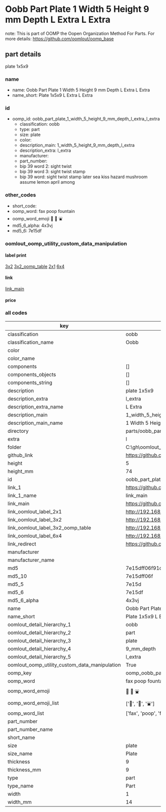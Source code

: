 # Oobb Part Plate 1 Width 5 Height 9 mm Depth L Extra L Extra  

note: This is part of OOMP the Oopen Organization Method For Parts. For more details: https://github.com/oomlout/oomp_base

##  part details
  



plate 1x5x9



### name
* name: Oobb Part Plate 1 Width 5 Height 9 mm Depth L Extra L Extra
* name_short: Plate 1x5x9 L Extra L Extra
### id
* oomp_id: oobb_part_plate_1_width_5_height_9_mm_depth_l_extra_l_extra
  * classification: oobb
  * type: part
  * size: plate
  * color: 
  * description_main: 1_width_5_height_9_mm_depth_l_extra
  * description_extra: l_extra
  * manufacturer: 
  * part_number: 
  * bip 39 word 2: sight twist
  * bip 39 word 3: sight twist stamp
  * bip 39 word: sight twist stamp later sea kiss hazard mushroom assume lemon april among

### other_codes
* short_code: 
* oomp_word: fax poop fountain
* oomp_word_emoji :fax: :poop: :fountain:
* md5_6_alpha: 4x3vj
* md5_6: 7e15df






### oomlout_oomp_utility_custom_data_manipulation
#### label print
[3x2](http://192.168.1.245:1112/?label=oomp%204x3vj)
[3x2_oomp_table](http://192.168.1.108:1112/?label=oomp%204x3vj)
[2x1](http://192.168.1.242:1112/?label=oomp%204x3vj)
[6x4](http://192.168.1.55:1112/?label=oomp%204x3vj)    

#### link

[link_main](https://github.com/oomlout/oomlout_oobb_version_4_generated_parts/tree/main/navigation_oomp/oobb/part/plate/1_width_5_height_9_mm_depth_l_extra/l_extra/part)                              

#### price







### all codes 
| key | value |  
| --- | --- |  
| classification | oobb |  
| classification_name | Oobb |  
| color |  |  
| color_name |  |  
| components | [] |  
| components_objects | [] |  
| components_string | [] |  
| description | plate 1x5x9 |  
| description_extra | l_extra |  
| description_extra_name | L Extra |  
| description_main | 1_width_5_height_9_mm_depth_l_extra |  
| description_main_name | 1 Width 5 Height 9 mm Depth L Extra |  
| directory | parts/oobb_part_plate_1_width_5_height_9_mm_depth_l_extra_l_extra |  
| extra | l |  
| folder | C:\gh\oomlout_oobb_version_4_generated_parts\parts\oobb_part_plate_1_width_5_height_9_mm_depth_l_extra_l_extra |  
| github_link | https://github.com/oomlout/oomlout_oomp_part_src/tree/main/parts/oobb_part_plate_1_width_5_height_9_mm_depth_l_extra_l_extra |  
| height | 5 |  
| height_mm | 74 |  
| id | oobb_part_plate_1_width_5_height_9_mm_depth_l_extra_l_extra |  
| link_1 | https://github.com/oomlout/oomlout_oobb_version_4_generated_parts/tree/main/navigation_oomp/oobb/part/plate/1_width_5_height_9_mm_depth_l_extra/l_extra/part |  
| link_1_name | link_main |  
| link_main | https://github.com/oomlout/oomlout_oobb_version_4_generated_parts/tree/main/navigation_oomp/oobb/part/plate/1_width_5_height_9_mm_depth_l_extra/l_extra/part |  
| link_oomlout_label_2x1 | http://192.168.1.242:1112/?label=oomp%204x3vj |  
| link_oomlout_label_3x2 | http://192.168.1.245:1112/?label=oomp%204x3vj |  
| link_oomlout_label_3x2_oomp_table | http://192.168.1.108:1112/?label=oomp%204x3vj |  
| link_oomlout_label_6x4 | http://192.168.1.55:1112/?label=oomp%204x3vj |  
| link_redirect | https://github.com/oomlout/oomlout_oobb_version_4_generated_parts/tree/main/parts/_plate_01_05_09_ex_l |  
| manufacturer |  |  
| manufacturer_name |  |  
| md5 | 7e15dff06f91cd3deb60f7d5a8fae641 |  
| md5_10 | 7e15dff06f |  
| md5_5 | 7e15d |  
| md5_6 | 7e15df |  
| md5_6_alpha | 4x3vj |  
| name | Oobb Part Plate 1 Width 5 Height 9 mm Depth L Extra L Extra |  
| name_short | Plate 1x5x9 L Extra L Extra |  
| oomlout_detail_hierarchy_1 | oobb |  
| oomlout_detail_hierarchy_2 | part |  
| oomlout_detail_hierarchy_3 | plate |  
| oomlout_detail_hierarchy_4 | 9_mm_depth |  
| oomlout_detail_hierarchy_5 | l_extra |  
| oomlout_oomp_utility_custom_data_manipulation | True |  
| oomp_key | oomp_oobb_part_plate_1_width_5_height_9_mm_depth_l_extra_l_extra |  
| oomp_word | fax poop fountain |  
| oomp_word_emoji | :fax: :poop: :fountain: |  
| oomp_word_emoji_list | [':fax:', ':poop:', ':fountain:'] |  
| oomp_word_list | ['fax', 'poop', 'fountain'] |  
| part_number |  |  
| part_number_name |  |  
| short_name |  |  
| size | plate |  
| size_name | Plate |  
| thickness | 9 |  
| thickness_mm | 9 |  
| type | part |  
| type_name | Part |  
| width | 1 |  
| width_mm | 14 |  
